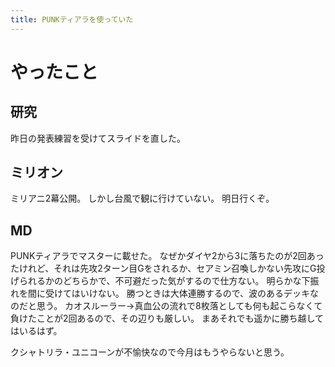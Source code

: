 ```yaml
---
title: PUNKティアラを使っていた
---
```


# やったこと

## 研究

昨日の発表練習を受けてスライドを直した。

## ミリオン

ミリアニ2幕公開。
しかし台風で観に行けていない。
明日行くぞ。

## MD

PUNKティアラでマスターに載せた。
なぜかダイヤ2から3に落ちたのが2回あったけれど、それは先攻2ターン目Gをされるか、セアミン召喚しかない先攻にG投げられるかのどちらかで、不可避だった気がするので仕方ない。
明らかな下振れを間に受けてはいけない。
勝つときは大体連勝するので、波のあるデッキなのだと思う。
カオスルーラー→真血公の流れで8枚落としても何も起こらなくて負けたことが2回あるので、その辺りも厳しい。
まあそれでも遥かに勝ち越してはいるはず。

クシャトリラ・ユニコーンが不愉快なので今月はもうやらないと思う。
